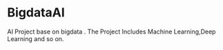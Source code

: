 # BigdataAI
AI Project base on bigdata . The Project Includes Machine Learning,Deep Learning and so on.
